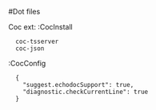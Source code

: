 #Dot files

Coc ext: 
:CocInstall
```
  coc-tsserver
  coc-json
```

:CocConfig
```
  {
    "suggest.echodocSupport": true,
    "diagnostic.checkCurrentLine": true
  }
```
